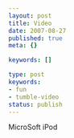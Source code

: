 ```yaml
---
layout: post
title: Video
date: 2007-08-27
published: true
meta: {}

keywords: []

type: post
keywords:
- fun
- tumble-video
status: publish
---
```



MicroSoft iPod

